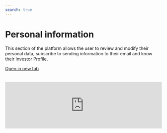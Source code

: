 ```yaml
---
search: true
---
```


# Personal information

This section of the platform allows the user to review and modify their personal data, subscribe to sending information to their email and know their Investor Profile.

[Open in new tab](https://widgets.modyo.com/inversiones/personal-info)
<iframe id="widgetFrame" src="https://widgets.modyo.com/inversiones/personal-info" width="100%" frameBorder="0" style="overflow:auto;margin-top:20px;"/>

| Feature                   | Description                                                                                                                                                                                                                                                                                                                                         |
|---------------------------------|-----------------------------------------------------------------------------------------------------------------------------------------------------------------------------------------------------------------------------------------------------------------------------------------------------------------------------------------------------|
| Personal Data                | Allows you to verify and/or change user information. Deliver information about your account manager and how to contact you.                                                                                                                                                                                                                  |
| Investor Profile        | View the current Investor Profile and the date the survey was conducted. It allows to recommend what type of investment should be considered based on the current investor profile. It includes information associated with the survey, such as what is measured, why it is important, what should be the periodicity to conduct it, etc. |
| Key Change                 | Allows you to make the key change and displays the necessary features for the new password (maximum and minimum length, characters, uppercase and lowercase, numbers, etc.).                                                                                                                                                                  |
| Subscription of email submissions | It allows you to subscribe to sending information about maps, reports, tax certificates and other documents.                                                                                                                                                                                                                                  |


<script>

  export default {
    mounted() {

      function setIframeHeightCO(id, ht) {
          var ifrm = document.getElementById(id);
          if(ifrm) {
            ifrm.style.height = ht + 4 + "px";
          }
      }
      // iframed document sends its height using postMessage
      function handleDocHeightMsg(e) {
          // check origin
          if ( e.origin === 'https://widgets.modyo.com' ) {
              // parse data
              var data = JSON.parse( e.data );

              console.log('data:', data)
              // check data object
              if ( data['docHeight'] ) {
                  setIframeHeightCO( 'widgetFrame', data['docHeight'] );
              } else {
                  setIframeHeightCO( 'widgetFrame', 700 );
              }
          }
      }

      // assign message handler
      if ( window.addEventListener ) {
          window.addEventListener('message', handleDocHeightMsg, false);
      }
    }
  }

</script>
